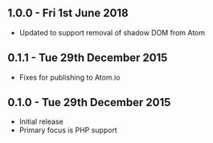 ## 1.0.0 - Fri 1st June 2018

* Updated to support removal of shadow DOM from Atom

## 0.1.1 - Tue 29th December 2015

* Fixes for publishing to Atom.io

## 0.1.0 - Tue 29th December 2015

* Initial release
* Primary focus is PHP support
